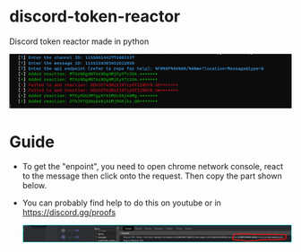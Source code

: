 # discord-token-reactor
Discord token reactor made in python

  ![image info](assets/image1.png)


# Guide

- To get the "enpoint", you need to open chrome network console, react to the message then click onto the request. Then copy the part shown below.
- You can probably find help to do this on youtube or in https://discord.gg/proofs


  ![image info](assets/image.png)
